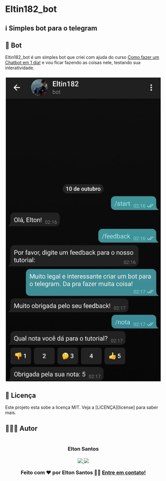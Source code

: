 # Eltin182_bot

## :information_source: Simples bot para o telegram

## 👾 Bot

Eltin182_bot é um simples bot que criei com ajuda do curso [Como fazer um Chatbot em 1 dia!](https://www.udemy.com/course/como-fazer-um-chatbot-em-1-dia/) e vou ficar fazendo as coisas nele, testando sua interatividade.

<h3 align="center">
    <img alt="Tela do Bot" title="Tela do Bot" src="bot.jpeg" width="500px" />
</h3>

## :memo: Licença

Este projeto esta sobe a licença MIT. Veja a [LICENÇA][license] para saber mais.

## 👨🏻‍💻 Autor

<h3 align="center">
  <img style="border-radius: 50%" src="https://avatars3.githubusercontent.com/u/1292594?s=460&u=0b1bfb0fc81256c59dc33f31ce344231bd5a5286&v=4" width="100px;" alt=""/>
  <br/>
  <strong>Elton Santos</strong>
  <br/>
  <br/>

 <a href="https://www.linkedin.com/in/eltonmelosantos" alt="LinkedIn" target="blank">
    <img src="https://img.shields.io/badge/-LinkedIn-blue?style=flat-square&logo=Linkedin&logoColor=white" />
  </a>

  <a href="mailto:elton.melo.santos@gmail.com?subject=Olá%20Elton" alt="Email" target="blank">
    <img src="https://img.shields.io/badge/-Gmail-c14438?style=flat-square&logo=Gmail&logoColor=white&link=mailto:elton.melo.santos@gmail.com" />
  </a>

<br/>

Feito com ❤️ por Elton Santos 👋🏽 [Entre em contato!](https://www.linkedin.com/in/eltonmelosantos/)

</h3>
